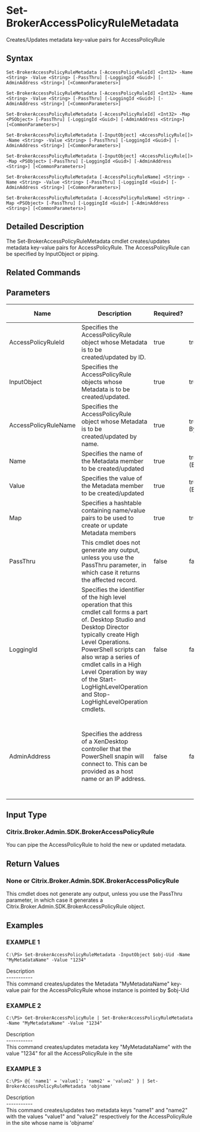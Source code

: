 ﻿# Set-BrokerAccessPolicyRuleMetadata

   Creates/Updates metadata key-value pairs for AccessPolicyRule

## Syntax
```
Set-BrokerAccessPolicyRuleMetadata [-AccessPolicyRuleId] <Int32> -Name <String> -Value <String> [-PassThru] [-LoggingId <Guid>] [-AdminAddress <String>] [<CommonParameters>]

Set-BrokerAccessPolicyRuleMetadata [-AccessPolicyRuleId] <Int32> -Name <String> -Value <String> [-PassThru] [-LoggingId <Guid>] [-AdminAddress <String>] [<CommonParameters>]

Set-BrokerAccessPolicyRuleMetadata [-AccessPolicyRuleId] <Int32> -Map <PSObject> [-PassThru] [-LoggingId <Guid>] [-AdminAddress <String>] [<CommonParameters>]

Set-BrokerAccessPolicyRuleMetadata [-InputObject] <AccessPolicyRule[]> -Name <String> -Value <String> [-PassThru] [-LoggingId <Guid>] [-AdminAddress <String>] [<CommonParameters>]

Set-BrokerAccessPolicyRuleMetadata [-InputObject] <AccessPolicyRule[]> -Map <PSObject> [-PassThru] [-LoggingId <Guid>] [-AdminAddress <String>] [<CommonParameters>]

Set-BrokerAccessPolicyRuleMetadata [-AccessPolicyRuleName] <String> -Name <String> -Value <String> [-PassThru] [-LoggingId <Guid>] [-AdminAddress <String>] [<CommonParameters>]

Set-BrokerAccessPolicyRuleMetadata [-AccessPolicyRuleName] <String> -Map <PSObject> [-PassThru] [-LoggingId <Guid>] [-AdminAddress <String>] [<CommonParameters>]
```

## Detailed Description
   The Set-BrokerAccessPolicyRuleMetadata cmdlet creates/updates metadata key-value pairs for AccessPolicyRule. The AccessPolicyRule can be specified by InputObject or piping.

## Related Commands
## Parameters

| Name   | Description | Required? | Pipeline Input | Default Value |
| --- | --- | --- | --- | --- |
| AccessPolicyRuleId | Specifies the AccessPolicyRule object whose Metadata is to be created/updated by ID. | true | true (ByValue) |  |
| InputObject | Specifies the AccessPolicyRule objects whose Metadata is to be created/updated. | true | true (ByValue) |  |
| AccessPolicyRuleName | Specifies the AccessPolicyRule object whose Metadata is to be created/updated by name. | true | true (ByValue, ByPropertyName) |  |
| Name | Specifies the name of the Metadata member to be created/updated | true | true (ByPropertyName) |  |
| Value | Specifies the value of the Metadata member to be created/updated | true | true (ByPropertyName) |  |
| Map | Specifies a hashtable containing name/value pairs to be used to create or update Metadata members | true | true (ByValue) |  |
| PassThru | This cmdlet does not generate any output, unless you use the PassThru parameter, in which case it returns the affected record. | false | false | False |
| LoggingId | Specifies the identifier of the high level operation that this cmdlet call forms a part of. Desktop Studio and Desktop Director typically create High Level Operations. PowerShell scripts can also wrap a series of cmdlet calls in a High Level Operation by way of the Start-LogHighLevelOperation and Stop-LogHighLevelOperation cmdlets. | false | false |  |
| AdminAddress | Specifies the address of a XenDesktop controller that the PowerShell snapin will connect to. This can be provided as a host name or an IP address. | false | false | Localhost. Once a value is provided by any cmdlet, this value will become the default. |

## Input Type
### Citrix.Broker.Admin.SDK.BrokerAccessPolicyRule
   You can pipe the AccessPolicyRule to hold the new or updated metadata.
## Return Values
### None or Citrix.Broker.Admin.SDK.BrokerAccessPolicyRule
   This cmdlet does not generate any output, unless you use the PassThru parameter, in which case it generates a Citrix.Broker.Admin.SDK.BrokerAccessPolicyRule object.
## Examples

### EXAMPLE 1
```
C:\PS> Set-BrokerAccessPolicyRuleMetadata -InputObject $obj-Uid -Name "MyMetadataName" -Value "1234"
```
   Description<br>-----------<br>This command creates/updates the Metadata "MyMetadataName" key-value pair for the AccessPolicyRule whose instance is pointed by $obj-Uid
### EXAMPLE 2
```
C:\PS> Get-BrokerAccessPolicyRule | Set-BrokerAccessPolicyRuleMetadata -Name "MyMetadataName" -Value "1234"
```
   Description<br>-----------<br>This command creates/updates metadata key "MyMetadataName" with the value "1234" for all the AccessPolicyRule in the site
### EXAMPLE 3
```
C:\PS> @{ 'name1' = 'value1'; 'name2' = 'value2' } | Set-BrokerAccessPolicyRuleMetadata 'objname'
```
   Description<br>-----------<br>This command creates/updates two metadata keys "name1" and "name2" with the values "value1" and "value2" respectively for the AccessPolicyRule in the site whose name is 'objname'
